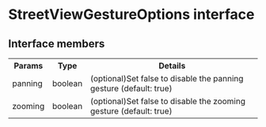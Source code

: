 # StreetViewGestureOptions interface

## Interface members

<table>
<tr>
  <th>Params</th>
  <th>Type</th>
  <th>Details</th>
</tr>
<tr>
  <td>panning</td>
  <td>boolean</td>
  <td>(optional)Set false to disable the panning gesture (default: true)</td>
</tr>
<tr>
  <td>zooming</td>
  <td>boolean</td>
  <td>(optional)Set false to disable the zooming gesture (default: true)</td>
</tr>
</table>
